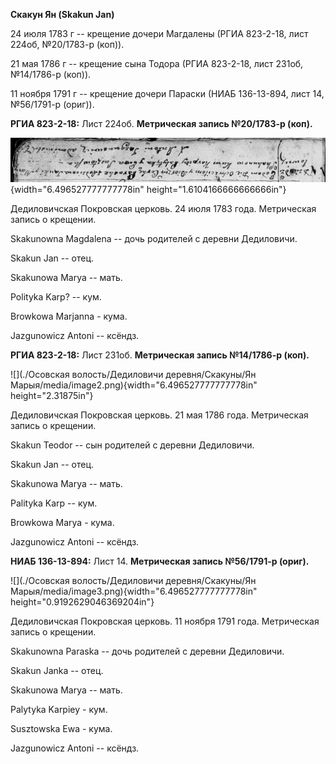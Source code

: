 **Скакун Ян (Skakun Jan)**

24 июля 1783 г -- крещение дочери Магдалены (РГИА 823-2-18, лист 224об,
№20/1783-р (коп)).

21 мая 1786 г -- крещение сына Тодора (РГИА 823-2-18, лист 231об,
№14/1786-р (коп)).

11 ноября 1791 г -- крещение дочери Параски (НИАБ 136-13-894, лист 14,
№56/1791-р (ориг)).

**РГИА 823-2-18:** Лист 224об. **Метрическая запись №20/1783-р (коп).**

![](./media/5f6eb94ab347178f4979e7b189bc994eb2260a66.png){width="6.496527777777778in"
height="1.6104166666666666in"}

Дедиловичская Покровская церковь. 24 июля 1783 года. Метрическая запись
о крещении.

Skakunowna Magdalena -- дочь родителей с деревни Дедиловичи.

Skakun Jan -- отец.

Skakunowa Marya -- мать.

Polityka Karp? -- кум.

Browkowa Marjanna - кума.

Jazgunowicz Antoni -- ксёндз.

**РГИА 823-2-18:** Лист 231об. **Метрическая запись №14/1786-р (коп).**

![](./Осовская волость/Дедиловичи деревня/Скакуны/Ян Марыя/media/image2.png){width="6.496527777777778in"
height="2.31875in"}

Дедиловичская Покровская церковь. 21 мая 1786 года. Метрическая запись о
крещении.

Skakun Teodor -- сын родителей с деревни Дедиловичи.

Skakun Jan -- отец.

Skakunowa Marya -- мать.

Palityka Karp -- кум.

Browkowa Marya - кума.

Jazgunowicz Antoni -- ксёндз.

**НИАБ 136-13-894:** Лист 14. **Метрическая запись №56/1791-р (ориг).**

![](./Осовская волость/Дедиловичи деревня/Скакуны/Ян Марыя/media/image3.png){width="6.496527777777778in"
height="0.9192629046369204in"}

Дедиловичская Покровская церковь. 11 ноября 1791 года. Метрическая
запись о крещении.

Skakunowna Paraska -- дочь родителей с деревни Дедиловичи.

Skakun Janka -- отец.

Skakunowa Marya -- мать.

Palytyka Karpiey - кум.

Susztowska Ewa - кума.

Jazgunowicz Antoni -- ксёндз.
